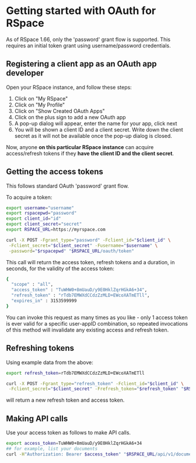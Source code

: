# Getting started with OAuth for RSpace

As of RSpace 1.66, only the 'password' grant flow is supported. This requires an initial token grant using username/password credentials.

## Registering a client app as an OAuth app developer

Open your RSpace instance, and follow these steps:

1. Click on "My RSpace"
2. Click on "My Profile"
3. Click on "Show Created OAuth Apps"
4. Click on the plus sign to add a new OAuth app
5. A pop-up dialog will appear, enter the name for your app, click next
6. You will be shown a client ID and a client secret. Write down the client secret as it will not be available once the pop-up dialog is closed.

Now, anyone **on this particular RSpace instance** can acquire access/refresh tokens if they **have the client ID and the client secret**.

## Getting the access tokens

This follows standard OAuth 'password' grant flow.

To acquire a token:

```bash
export username="username"
export rspacepwd="password"
export client_id="id"
export client_secret="secret"
export RSPACE_URL=https://myrspace.com

curl -X POST -Fgrant_type="password" -Fclient_id="$client_id" \
 -Fclient_secret="$client_secret" -Fusername="$username" \
 -password="$rspacepwd" "$RSPACE_URL/oauth/token"
```

This call will return the access token, refresh tokens and a duration, in seconds, for the validity of the access token:

```bash
{
  "scope" : "all",
  "access_token" : "TuWHW0+8mUauD/y9E0HklZqrHGkA6+34",
  "refresh_token" : "rTdb7EMWXdCCdzZzMLD+EWcoXATmETll",
  "expires_in" : 3153599999
}
```

You can invoke this request as many times as you like - only 1 access token is ever valid for a specific user-appID combination, so repeated invocations of this method will invalidate any existing  access and refresh token.

## Refreshing tokens

Using example data from the above:

```bash
export refresh_token=rTdb7EMWXdCCdzZzMLD+EWcoXATmETll

curl -X POST -Fgrant_type="refresh_token" -Fclient_id="$client_id" \
 -Fclient_secret="$client_secret" -Frefresh_token="$refresh_token" "$RSPACE_URL/oauth/token"
 ```

will return a new refresh token and access token.

## Making API calls

Use your access token as follows to make API calls.

```bash
export access_token=TuWHW0+8mUauD/y9E0HklZqrHGkA6+34
## for example, list your documents
curl -H"Authorization: Bearer $access_token" "$RSPACE_URL/api/v1/documents"
```
